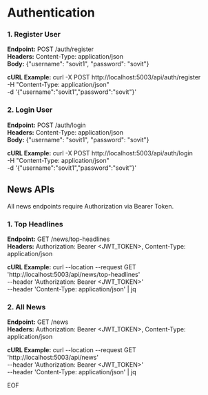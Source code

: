 # Authentication

### 1. Register User
**Endpoint:** POST /auth/register  
**Headers:** Content-Type: application/json  
**Body:** {"username": "sovit1", "password": "sovit"}

**cURL Example:**
curl -X POST http://localhost:5003/api/auth/register \
-H "Content-Type: application/json" \
-d '{"username":"sovit1","password":"sovit"}'

### 2. Login User
**Endpoint:** POST /auth/login  
**Headers:** Content-Type: application/json  
**Body:** {"username": "sovit1", "password": "sovit"}

**cURL Example:**
curl -X POST http://localhost:5003/api/auth/login \
-H "Content-Type: application/json" \
-d '{"username":"sovit1","password":"sovit"}'

## News APIs
All news endpoints require Authorization via Bearer Token.

### 1. Top Headlines
**Endpoint:** GET /news/top-headlines  
**Headers:** Authorization: Bearer <JWT_TOKEN>, Content-Type: application/json  

**cURL Example:**
curl --location --request GET 'http://localhost:5003/api/news/top-headlines' \
--header 'Authorization: Bearer <JWT_TOKEN>' \
--header 'Content-Type: application/json' | jq

### 2. All News
**Endpoint:** GET /news  
**Headers:** Authorization: Bearer <JWT_TOKEN>, Content-Type: application/json  

**cURL Example:**
curl --location --request GET 'http://localhost:5003/api/news' \
--header 'Authorization: Bearer <JWT_TOKEN>' \
--header 'Content-Type: application/json' | jq

EOF
